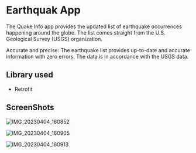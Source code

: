 
# Earthquak App

The Quake Info app provides the updated list of earthquake occurrences happening around the globe. The list comes straight from the U.S. Geological Survey (USGS) organization.

Accurate and precise: The earthquake list provides up-to-date and accurate information with zero errors. The data is in accordance with the USGS data.


## Library used

- Retrofit

## ScreenShots

![IMG_20230404_160852](https://user-images.githubusercontent.com/97946979/229774936-c7407f49-590a-4f97-8720-40b522c579ec.jpg)

![IMG_20230404_160905](https://user-images.githubusercontent.com/97946979/229775083-ece4d935-5186-4753-8f1d-2ed24ad05744.jpg)

![IMG_20230404_160913](https://user-images.githubusercontent.com/97946979/229775099-55fb7fa1-ebdd-45bc-b698-928abe219ee9.jpg)

